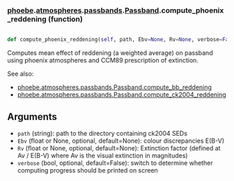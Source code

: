 ### [phoebe](phoebe.md).[atmospheres](phoebe.atmospheres.md).[passbands](phoebe.atmospheres.passbands.md).[Passband](phoebe.atmospheres.passbands.Passband.md).compute_phoenix_reddening (function)


```py

def compute_phoenix_reddening(self, path, Ebv=None, Rv=None, verbose=False)

```



Computes mean effect of reddening (a weighted average) on passband using
phoenix atmospheres and CCM89 prescription of extinction.

See also:
* [phoebe.atmospheres.passbands.Passband.compute_bb_reddening](phoebe.atmospheres.passbands.Passband.compute_bb_reddening.md)
* [phoebe.atmospheres.passbands.Passband.compute_ck2004_reddening](phoebe.atmospheres.passbands.Passband.compute_ck2004_reddening.md)

Arguments
------------
* `path` (string): path to the directory containing ck2004 SEDs
* `Ebv` (float or None, optional, default=None): colour discrepancies E(B-V)
* `Rv` (float or None, optional, default=None): Extinction factor
    (defined at Av / E(B-V) where Av is the visual extinction in magnitudes)
* `verbose` (bool, optional, default=False): switch to determine whether
    computing progress should be printed on screen

